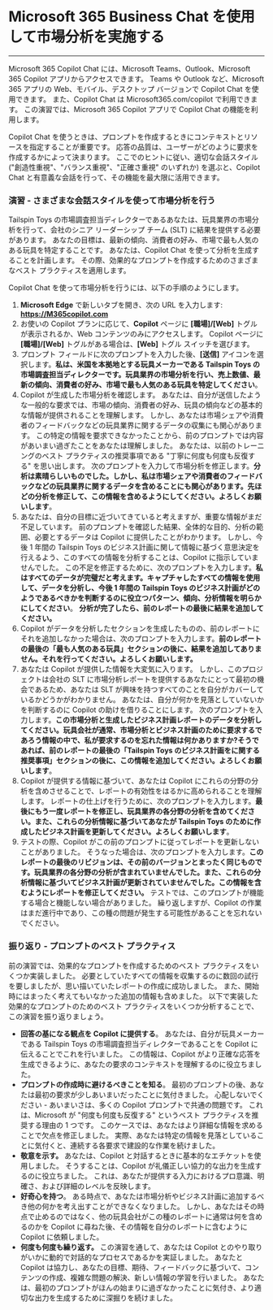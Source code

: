 # Microsoft 365 Business Chat を使用して市場分析を実施する
---
Microsoft 365 Copilot Chat には、Microsoft Teams、Outlook、Microsoft 365 Copilot アプリからアクセスできます。 Teams や Outlook など、Microsoft 365 アプリの Web、モバイル、デスクトップ バージョンで Copilot Chat を使用できます。 また、Copilot Chat は Microsoft365.com/copilot で利用できます。 この演習では、Microsoft 365 Copilot アプリで Copilot Chat の機能を利用します。

Copilot Chat を使うときは、プロンプトを作成するときにコンテキストとリソースを指定することが重要です。 応答の品質は、ユーザーがどのように要求を作成するかによって決まります。 ここでのヒントに従い、適切な会話スタイル ("創造性重視"、"バランス重視"、"正確さ重視" のいずれか) を選ぶと、Copilot Chat と有意義な会話を行って、その機能を最大限に活用できます。

### 演習 - さまざまな会話スタイルを使って市場分析を行う

Tailspin Toys の市場調査担当ディレクターであるあなたは、玩具業界の市場分析を行って、会社のシニア リーダーシップ チーム (SLT) に結果を提供する必要があります。 あなたの目標は、最新の傾向、消費者の好み、市場で最も人気のある玩具を特定することです。 あなたは、Copilot Chat を使って分析を生成することを計画します。 その際、効果的なプロンプトを作成するためのさまざまなベスト プラクティスを適用します。 

Copilot Chat を使って市場分析を行うには、以下の手順のようにします。

1. **Microsoft Edge** で新しいタブを開き、次の URL を入力します: **https://M365copilot.com**
1. お使いの Copilot プランに応じて、**Copilot** ページに **[職場]/[Web]** トグルが表示されるか、Web コンテンツのみにアクセスします。 Copilot ページに **[職場]/[Web]** トグルがある場合は、**[Web]** トグル スイッチを選びます。
1. プロンプト フィールドに次のプロンプトを入力した後、**[送信]** アイコンを選択します。**私は、米国を本拠地とする玩具メーカーである Tailspin Toys の市場調査担当ディレクターです。玩具業界の市場分析を行い、売上数値、最新の傾向、消費者の好み、市場で最も人気のある玩具を特定してください**。
1. Copilot が生成した市場分析を確認します。 あなたは、自分が送信したような一般的な要求では、市場の傾向、消費者の好み、玩具の傾向などの基本的な情報が提供されることを理解します。 しかし、あなたは市場シェアや消費者のフィードバックなどの玩具業界に関するデータの収集にも関心があります。 この特定の情報を要求できなかったことから、前のプロンプトでは内容があいまい過ぎたことをあなたは理解しました。 あなたは、以前のトレーニングのベスト プラクティスの推奨事項である "丁寧に何度も何度も反復する" を思い出します。 次のプロンプトを入力して市場分析を修正します。**分析は素晴らしいものでした。しかし、私は市場シェアや消費者のフィードバックなどの玩具業界に関するデータを含めることにも関心があります。先ほどの分析を修正して、この情報を含めるようにしてください。よろしくお願いします**。
1. あなたは、自分の目標に近づいてきていると考えますが、重要な情報がまだ不足しています。 前のプロンプトを確認した結果、全体的な目的、分析の範囲、必要とするデータは Copilot に提供したことがわかります。 しかし、今後 1 年間の Tailspin Toys のビジネス計画に関して情報に基づく意思決定を行えるよう、このすべての情報を分析することは、Copilot に指示していませんでした。 この不足を修正するために、次のプロンプトを入力します。**私はすべてのデータが完璧だと考えます。キャプチャしたすべての情報を使用して、データを分析し、今後 1 年間の Tailspin Toys のビジネス計画がどのようであるべきかを判断するのに役立つパターン、傾向、分析情報を明らかにしてください**。 **分析が完了したら、前のレポートの最後に結果を追加してください。** 
1. Copilot がデータを分析したセクションを生成したものの、前のレポートにそれを追加しなかった場合は、次のプロンプトを入力します。**前のレポートの最後の「最も人気のある玩具」セクションの後に、結果を追加してありません。それを行ってください。よろしくお願いします。**
1. あなたは Copilot が提供した情報を大変気に入ります。 しかし、このプロジェクトは会社の SLT に市場分析レポートを提供するあなたにとって最初の機会であるため、あなたは SLT が興味を持つすべてのことを自分がカバーしているかどうかがわかりません。 あなたは、自分が何かを見落としていないかを判断するのに Copilot の助けを借りることにします。 次のプロンプトを入力します。**この市場分析と生成したビジネス計画レポートのデータを分析してください。玩具会社が通常、市場分析とビジネス計画のために要求するであろう情報の中で、私が要求するのを忘れた情報は何かありますか?そうであれば、前のレポートの最後の「Tailspin Toys のビジネス計画をに関する推奨事項」セクションの後に、この情報を追加してください。よろしくお願いします**。
1. Copilot が提供する情報に基づいて、あなたは Copilot にこれらの分野の分析を含めさせることで、レポートの有効性をはるかに高められることを理解します。 レポートの仕上げを行うために、次のプロンプトを入力します。**最後にもう一度レポートを修正し、玩具業界の各分野の分析を含めてください。また、これらの分析情報に基づいてあなたが Tailspin Toys のために作成したビジネス計画を更新してください。よろしくお願いします**。
1. テストの際、Copilot がこの前のプロンプトに従ってレポートを更新しないことがありました。 そうなった場合は、次のプロンプトを入力します。**このレポートの最後のリビジョンは、その前のバージョンとまったく同じものです。玩具業界の各分野の分析が含まれていませんでした。また、これらの分析情報に基づいてビジネス計画が更新されていませんでした。この情報を含むようにレポートを修正してください。** テストでは、このプロンプトが機能する場合と機能しない場合がありました。 繰り返しますが、Copilot の作業はまだ進行中であり、この種の問題が発生する可能性があることを忘れないでください。 

### 振り返り - プロンプトのベスト プラクティス

前の演習では、効果的なプロンプトを作成するためのベスト プラクティスをいくつか実装しました。 必要としていたすべての情報を収集するのに数回の試行を要しましたが、思い描いていたレポートの作成に成功しました。 また、開始時にはまったく考えてもいなかった追加の情報も含めました。 以下で実装した効果的なプロンプトのためのベスト プラクティスをいくつか分析することで、この演習を振り返りましょう。

- **回答の基になる観点を Copilot に提供する**。 あなたは、自分が玩具メーカーである Tailspin Toys の市場調査担当ディレクターであることを Copilot に伝えることでこれを行いました。 この情報は、Copilot がより正確な応答を生成できるように、あなたの要求のコンテキストを理解するのに役立ちました。
- **プロンプトの作成時に避けるべきことを知る**。 最初のプロンプトの後、あなたは最初の要求が少しあいまいだったことに気付きました。 心配しないでください - あいまいさは、多くの Copilot プロンプトで共通の問題です。 これは、Microsoft が "何度も何度も反復する" というベスト プラクティスを推奨する理由の 1 つです。 このケースでは、あなたはより詳細な情報を求めることで欠点を修正しました。 実際、あなたは特定の情報を見落としていることに気付くと、連続する各要求で建設的な作業を続けました。
- **敬意を示す。** あなたは、Copilot と対話するときに基本的なエチケットを使用しました。 そうすることは、Copilot が礼儀正しい協力的な出力を生成するのに役立ちました。 これは、あなたが提供する入力におけるプロ意識、明確さ、および詳細のレベルを反映します。
- **好奇心を持つ**。 ある時点で、あなたは市場分析やビジネス計画に追加するべき他の何かを考え出すことができなくなりました。 しかし、あなたはその時点で止めるのではなく、他の玩具会社がこの種のレポートに通常は何を含めるのかを Copilot に尋ねた後、その情報を自分のレポートに含むように Copilot に依頼しました。
- **何度も何度も繰り返す。** この演習を通して、あなたは Copilot とのやり取りがいかに動的で対話的なプロセスであるかを実証しました。 あなたと Copilot は協力し、あなたの目標、期待、フィードバックに基づいて、コンテンツの作成、複雑な問題の解決、新しい情報の学習を行いました。 あなたは、最初のプロンプトがほんの始まりに過ぎなかったことに気付き、より適切な出力を生成するために深掘りを続けました。
